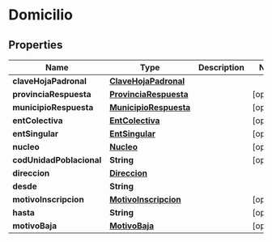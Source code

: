 # Domicilio

## Properties
Name | Type | Description | Notes
------------ | ------------- | ------------- | -------------
**claveHojaPadronal** | [**ClaveHojaPadronal**](ClaveHojaPadronal.md) |  | 
**provinciaRespuesta** | [**ProvinciaRespuesta**](ProvinciaRespuesta.md) |  |  [optional]
**municipioRespuesta** | [**MunicipioRespuesta**](MunicipioRespuesta.md) |  |  [optional]
**entColectiva** | [**EntColectiva**](EntColectiva.md) |  |  [optional]
**entSingular** | [**EntSingular**](EntSingular.md) |  |  [optional]
**nucleo** | [**Nucleo**](Nucleo.md) |  |  [optional]
**codUnidadPoblacional** | **String** |  |  [optional]
**direccion** | [**Direccion**](Direccion.md) |  | 
**desde** | **String** |  | 
**motivoInscripcion** | [**MotivoInscripcion**](MotivoInscripcion.md) |  |  [optional]
**hasta** | **String** |  |  [optional]
**motivoBaja** | [**MotivoBaja**](MotivoBaja.md) |  |  [optional]
